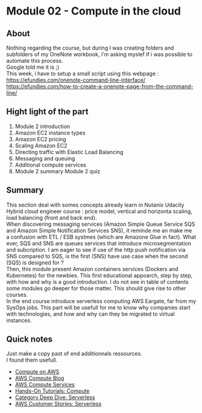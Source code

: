 Module 02 - Compute in the cloud
================


About
------------
Nothing regarding the course, but during I was creating folders and subfolders of my OneNote workbook, i'm asking myslef if i was possible to automate this process.\
Google told me it is ;)\
This week, i have to setup a small script using this webpage : \
https://efundies.com/onenote-command-line-interface/ \
https://efundies.com/how-to-create-a-onenote-page-from-the-command-line/


Hight light of the part
--
1. Module 2 introduction
2. Amazon EC2 instance types
3. Amazon EC2 pricing
4. Scaling Amazon EC2
5. Directing traffic with Elastic Load Balancing
6. Messaging and queuing
7. Additional compute services
8. Module 2 summary
Module 2 quiz

Summary
--
This section deal with somes concepts already learn in Nutanix Udacity Hybrid cloud engineer course : price model, vertical and horizonta scaling, load balancing (front and back end).\
When discovering messaging services (Amazon Simple Queue Service SQS and Amazon Simple Notification Services SNS), it reminde me an make me a confusion with ETL / ESB systmes (which are Amazone Glue in fact). What ever, SQS and SNS are queues services that introduce microsegmentation and subcription. I am eager to see if use of the http push notification via SNS compared to SQS, is the first (SNS) have use case when the second (SQS) is designed for ?\
Then, this module present Amazon containers services (Dockers and Kubernetes) for the newbies. This first educational appoarch, step by step, with how and why is a good introduction. I do not see in table of contents some modules go deeper for those matter. This should give rise to other courses.\
In the end course introduce serverless computing AWS Eargate, far from my SysOps jobs. This part will be usefull for me to know why companies start with technologies, and how and why can they be migrated to virtual instances.

Quick notes
--
Just make a copy past of end additionnals ressources.\
I found them usefull.

* [Compute on AWS](https://aws.amazon.com/products/compute/ "Compute on AWS")
* [AWS Compute Blog](https://aws.amazon.com/blogs/compute/ "AWS Compute Blog")
* [AWS Compute Services](https://docs.aws.amazon.com/whitepapers/latest/aws-overview/compute-services.html "AWS Compute Services")
* [Hands-On Tutorials: Compute](https://aws.amazon.com/getting-started/hands-on/?awsf.getting-started-category=category%23compute&awsf.getting-started-content-type=content-type%23hands-on "Hands-On Tutorials: Compute")
* [Category Deep Dive: Serverless](https://aws.amazon.com/getting-started/deep-dive-serverless/ "Category Deep Dive: Serverless")
* [AWS Customer Stories: Serverless](https://aws.amazon.com/solutions/case-studies/?customer-references-cards.sort-by=item.additionalFields.publishedDate&customer-references-cards.sort-order=desc&awsf.customer-references-location=*all&awsf.customer-references-segment=*all&awsf.customer-references-product=product%23vpc%7Cproduct%23api-gateway%7Cproduct%23cloudfront%7Cproduct%23route53%7Cproduct%23directconnect%7Cproduct%23elb&awsf.customer-references-category=category%23serverless "AWS Customer Stories: Serverless")



